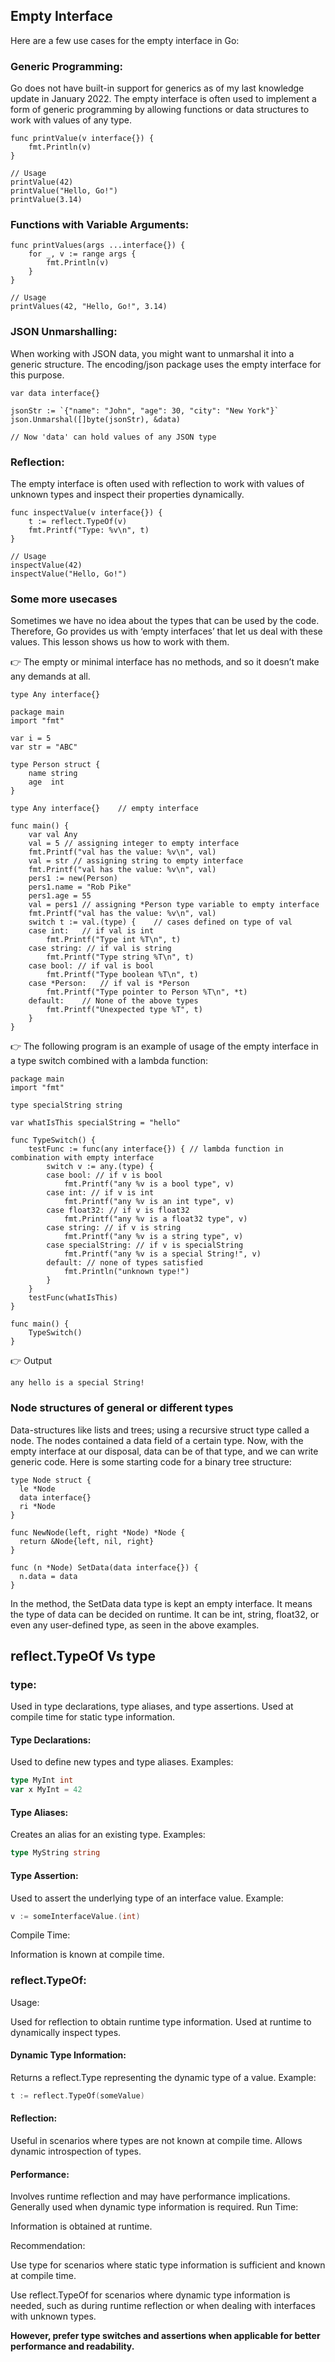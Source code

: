 ## Empty Interface
Here are a few use cases for the empty interface in Go:

### Generic Programming:

Go does not have built-in support for generics as of my last knowledge update in January 2022. 
The empty interface is often used to implement a form of generic programming by allowing functions or 
data structures to work with values of any type.

```golang
func printValue(v interface{}) {
    fmt.Println(v)
}

// Usage
printValue(42)
printValue("Hello, Go!")
printValue(3.14)
```
### Functions with Variable Arguments:
```golang
func printValues(args ...interface{}) {
    for _, v := range args {
        fmt.Println(v)
    }
}

// Usage
printValues(42, "Hello, Go!", 3.14)
```
### JSON Unmarshalling:

When working with JSON data, you might want to unmarshal it into a generic structure. The encoding/json package uses the empty interface for this purpose.

```golang
var data interface{}

jsonStr := `{"name": "John", "age": 30, "city": "New York"}`
json.Unmarshal([]byte(jsonStr), &data)

// Now 'data' can hold values of any JSON type
```
### Reflection:

The empty interface is often used with reflection to work with values of unknown types and inspect their properties dynamically.

```golang
func inspectValue(v interface{}) {
    t := reflect.TypeOf(v)
    fmt.Printf("Type: %v\n", t)
}

// Usage
inspectValue(42)
inspectValue("Hello, Go!")
```

### Some more usecases
Sometimes we have no idea about the types that can be used by the code. Therefore, Go provides us with ‘empty interfaces’ that let us deal with these values. This lesson shows us how to work with them.

👉 The empty or minimal interface has no methods, and so it doesn’t make any demands at all.

```
type Any interface{}
```

```golang
package main
import "fmt"

var i = 5
var str = "ABC"

type Person struct {
	name string
	age  int
}

type Any interface{}	// empty interface

func main() {
	var val Any
	val = 5	// assigning integer to empty interface
	fmt.Printf("val has the value: %v\n", val)
	val = str // assigning string to empty interface
	fmt.Printf("val has the value: %v\n", val)
	pers1 := new(Person)
	pers1.name = "Rob Pike"
	pers1.age = 55
	val = pers1 // assigning *Person type variable to empty interface
	fmt.Printf("val has the value: %v\n", val)
	switch t := val.(type) {	// cases defined on type of val
	case int:	// if val is int
		fmt.Printf("Type int %T\n", t)
	case string: // if val is string
		fmt.Printf("Type string %T\n", t)
	case bool: // if val is bool
		fmt.Printf("Type boolean %T\n", t)
	case *Person:	// if val is *Person
		fmt.Printf("Type pointer to Person %T\n", *t)
	default:	// None of the above types
		fmt.Printf("Unexpected type %T", t)
	}
}
```

👉 The following program is an example of usage of the empty interface in a type switch combined with a lambda function:

```golang
package main
import "fmt"

type specialString string

var whatIsThis specialString = "hello"

func TypeSwitch() {
	testFunc := func(any interface{}) {	// lambda function in combination with empty interface
		switch v := any.(type) {
		case bool: // if v is bool
			fmt.Printf("any %v is a bool type", v)
		case int: // if v is int
			fmt.Printf("any %v is an int type", v)
		case float32: // if v is float32
			fmt.Printf("any %v is a float32 type", v)
		case string: // if v is string
			fmt.Printf("any %v is a string type", v)
		case specialString: // if v is specialString
			fmt.Printf("any %v is a special String!", v)
		default: // none of types satisfied
			fmt.Println("unknown type!")
		}
	}
	testFunc(whatIsThis)
}

func main() {
	TypeSwitch()
}
```

👉 Output

```
any hello is a special String!
```

### Node structures of general or different types
Data-structures like lists and trees; using a recursive struct type called a node. The nodes contained a data field of a certain type. Now, with the empty interface at our disposal, data can be of that type, and we can write generic code. Here is some starting code for a binary tree structure:

```golang
type Node struct {
  le *Node
  data interface{}
  ri *Node
}

func NewNode(left, right *Node) *Node {
  return &Node{left, nil, right}
}

func (n *Node) SetData(data interface{}) {
  n.data = data
}
```

In the method, the SetData data type is kept an empty interface. It means the type of data can be decided on runtime. It can be int, string, float32, or even any user-defined type, as seen in the above examples.

## reflect.TypeOf Vs type 

### type:


Used in type declarations, type aliases, and type assertions.
Used at compile time for static type information.

#### Type Declarations:

Used to define new types and type aliases.
Examples:

```go
type MyInt int
var x MyInt = 42
```
#### Type Aliases:

Creates an alias for an existing type.
Examples:
```go
type MyString string
```

#### Type Assertion:

Used to assert the underlying type of an interface value.
Example:
```go
v := someInterfaceValue.(int)
```

Compile Time:

Information is known at compile time.

### reflect.TypeOf:
Usage:

Used for reflection to obtain runtime type information.
Used at runtime to dynamically inspect types.

#### Dynamic Type Information:

Returns a reflect.Type representing the dynamic type of a value.
Example:

``` go
t := reflect.TypeOf(someValue)
```

#### Reflection:

Useful in scenarios where types are not known at compile time.
Allows dynamic introspection of types.

#### Performance:

Involves runtime reflection and may have performance implications.
Generally used when dynamic type information is required.
Run Time:

Information is obtained at runtime.

Recommendation:

Use type for scenarios where static type information is sufficient and known at compile time.

Use reflect.TypeOf for scenarios where dynamic type information is needed, such as during runtime reflection or when dealing with interfaces with unknown types. 

**However, prefer type switches and assertions when applicable for better performance and readability.**







